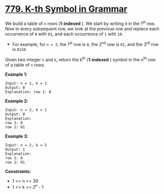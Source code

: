 # [779. K-th Symbol in Grammar](https://leetcode.com/problems/k-th-symbol-in-grammar/)

We build a table of `n` rows (**1-indexed** ). We start by writing `0` in the 1<sup>st</sup> row. Now in every subsequent row, we look at the previous row and replace each occurrence of `0` with `01`, and each occurrence of `1` with `10`.

- For example, for `n = 3`, the 1<sup>st</sup> row is `0`, the 2<sup>nd</sup> row is `01`, and the 3<sup>rd</sup> row is `0110`.

Given two integer `n` and `k`, return the k<sup>th</sup> (**1-indexed** ) symbol in the n<sup>th</sup> row of a table of `n` rows.

**Example 1:** 

```
Input: n = 1, k = 1
Output: 0
Explanation: row 1: 0
```

**Example 2:** 

```
Input: n = 2, k = 1
Output: 0
Explanation: 
row 1: 0
row 2: 01
```

**Example 3:** 

```
Input: n = 2, k = 2
Output: 1
Explanation: 
row 1: 0
row 2: 01
```

**Constraints:** 

- 1 <= n <= 30
- 1 <= k <= 2<sup>n</sup> - 1